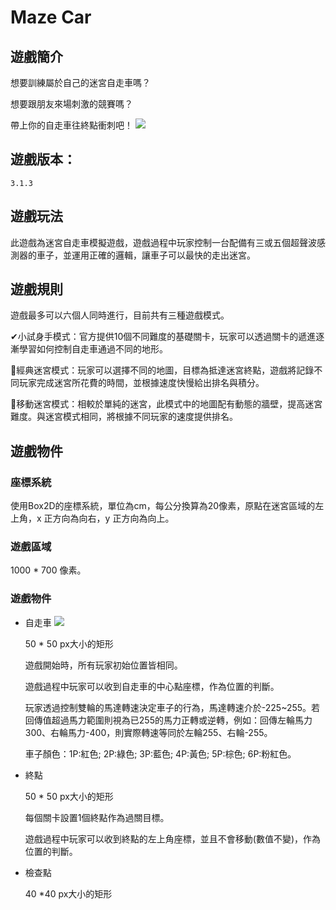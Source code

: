 # Maze Car

## 遊戲簡介
想要訓練屬於自己的迷宮自走車嗎？

想要跟朋友來場刺激的競賽嗎？

帶上你的自走車往終點衝刺吧！
![](https://i.imgur.com/ymZZMyO.png)


## 遊戲版本：
`3.1.3`


## 遊戲玩法

此遊戲為迷宮自走車模擬遊戲，遊戲過程中玩家控制一台配備有三或五個超聲波感測器的車子，並運用正確的邏輯，讓車子可以最快的走出迷宮。

## 遊戲規則

遊戲最多可以六個人同時進行，目前共有三種遊戲模式。

✔小試身手模式：官方提供10個不同難度的基礎關卡，玩家可以透過關卡的遞進逐漸學習如何控制自走車通過不同的地形。

🚗經典迷宮模式：玩家可以選擇不同的地圖，目標為抵達迷宮終點，遊戲將記錄不同玩家完成迷宮所花費的時間，並根據速度快慢給出排名與積分。

🚧移動迷宮模式：相較於單純的迷宮，此模式中的地圖配有動態的牆壁，提高迷宮難度。與迷宮模式相同，將根據不同玩家的速度提供排名。

## 遊戲物件


### 座標系統
使用Box2D的座標系統，單位為cm，每公分換算為20像素，原點在迷宮區域的左上角，x 正方向為向右，y 正方向為向上。

### 遊戲區域

1000 \* 700 像素。

### 遊戲物件
- 自走車
    ![](https://i.imgur.com/srSifjm.png)

    50 \* 50 px大小的矩形

    遊戲開始時，所有玩家初始位置皆相同。

    遊戲過程中玩家可以收到自走車的中心點座標，作為位置的判斷。

    玩家透過控制雙輪的馬達轉速決定車子的行為，馬達轉速介於-225~255。若回傳值超過馬力範圍則視為已255的馬力正轉或逆轉，例如：回傳左輪馬力300、右輪馬力-400，則實際轉速等同於左輪255、右輪-255。

    車子顏色：1P:紅色; 2P:綠色; 3P:藍色; 4P:黃色; 5P:棕色; 6P:粉紅色。

- 終點

    50 \* 50 px大小的矩形

    每個關卡設置1個終點作為過關目標。

    遊戲過程中玩家可以收到終點的左上角座標，並且不會移動(數值不變)，作為位置的判斷。

- 檢查點

    40 \*40 px大小的矩形
